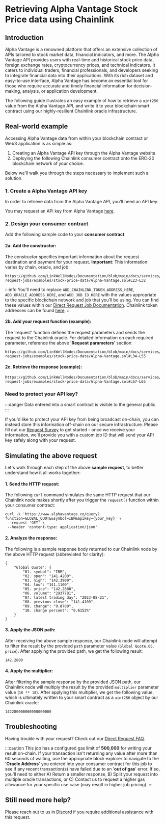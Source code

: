 # Retrieving Alpha Vantage Stock Price data using Chainlink

## Introduction

Alpha Vantage is a renowned platform that offers an extensive collection of APIs tailored to stock market data, financial indicators, and more. The Alpha Vantage API provides users with real-time and historical stock price data, foreign exchange rates, cryptocurrency prices, and technical indicators. It caters to individual traders, financial professionals, and developers seeking to integrate financial data into their applications. With its rich dataset and easy-to-use interface, Alpha Vantage has become an essential tool for those who require accurate and timely financial information for decision-making, analysis, or application development.

The following guide illustrates an easy example of how to retrieve a `uint256` value from the Alpha Vantage API, and write it to your blockchain smart contract using our highly-resilient Chainlink oracle infrastructure.

## Real-world example

Accessing Alpha Vantage data from within your blockchain contract or Web3 application is as simple as:

1. Creating an Alpha Vantage API key through the Alpha Vantage website.
1. Deploying the following Chainlink consumer contract onto the ERC-20 blockchain network of your choice. 

Below we'll walk you through the steps necessary to implement such a solution.

### 1. Create a Alpha Vantage API key

In order to retrieve data from the Alpha Vantage API, you'll need an API key. 

You may request an API key from Alpha Vantage [here](https://www.alphavantage.co/support/#api-key).

### 2. Design your consumer contract

Add the following sample code to your **consumer contract**.

#### 2a. Add the constructor:

The constructor specifies important information about the request destination and payment for your request. **Important**: This information varies by chain, oracle, and job: 

```sol reference
https://github.com/LinkWellNodes/Documentation/blob/main/docs/services/direct-request-jobs/examples/stock-price-data/Alpha-Vantage.sol#L23-L32
```

:::info 
You'll need to replace `ADD_CHAINLINK_TOKEN_ADDRESS_HERE`, `ADD_ORACLE_ADDRESS_HERE`, and `ADD_JOB_ID_HERE` with the values appropriate to the specific blockchain network and job that you'll be using. You can find these values within our [Direct Request Job Documentation](/services/direct-request-jobs/Jobs-and-Pricing). Chainlink token addresses can be found [here](https://docs.chain.link/resources/link-token-contracts).
:::

#### 2b. Add your request function (example):
The 'request' function defines the request parameters and sends the request to the Chainlink oracle. For detailed information on each required parameter, reference the above '**Request parameters**' section:

```sol reference
https://github.com/LinkWellNodes/Documentation/blob/main/docs/services/direct-request-jobs/examples/stock-price-data/Alpha-Vantage.sol#L34-L55
```

#### 2c. Retrieve the response (example):

```sol reference
https://github.com/LinkWellNodes/Documentation/blob/main/docs/services/direct-request-jobs/examples/stock-price-data/Alpha-Vantage.sol#L57-L65
```

### Need to protect your API key?

:::danger 
Data entered into a smart contract is visible to the general public.
:::

If you'd like to protect your API key from being broadcast on-chain, you can instead store this information off-chain on our secure infrastructure. Please fill out our [Request Survey](https://linkwellnodes.io/Getting-Started.html) to get started - once we receive your information, we'll provide you with a custom job ID that will send your API key safely along with your request.

## Simulating the above request

Let's walk through each step of the above **sample request**, to better understand how it all works together:

#### 1. **Send the HTTP request**:

The following `curl` command simulates the same HTTP request that our Chainlink node makes shortly after you trigger the `request()` function within your consumer contract:

```
curl -k 'https://www.alphavantage.co/query?function=GLOBAL_QUOTE&symbol=IBM&apikey={your_key}' \
 --request 'GET' \
 --header 'content-type: application/json' 
```

#### 2. **Analyze the response**:

The following is a sample response body returned to our Chainlink node by the above HTTP request (abbreviated for clarity):

```
{
    "Global Quote": {
        "01. symbol": "IBM",
        "02. open": "141.4200",
        "03. high": "142.3900",
        "04. low": "141.1100",
        "05. price": "142.2800",
        "06. volume": "2937781",
        "07. latest trading day": "2023-08-21",
        "08. previous close": "141.4100",
        "09. change": "0.8700",
        "10. change percent": "0.6152%"
    }
}
```

#### 3. **Apply the JSON path**:

After receiving the above sample response, our Chainlink node will attempt to filter the result by the provided `path` parameter value (`Global Quote,05. price`). After applying the provided path, we get the following result:

```
142.2800
```

#### 4. **Apply the multiplier**:

After filtering the sample response by the provided JSON path, our Chainlink node will multiply the result by the provided `multiplier` parameter value (`10 ** 18`). After applying this multiplier, we get the following value, which is ultimately written to your smart contract as a `uint256` object by our Chainlink oracle:

```
142280000000000000000
```

## Troubleshooting

Having trouble with your request? Check out our [Direct Request FAQ](/knowledgebase/faq/Chainlink-Users#direct-request-jobs).

:::caution 
This job has a configured gas limit of **500,000** for writing your result on-chain. If your transaction isn't returning any value after more than 60 seconds of waiting, use the appropriate block explorer to navigate to the '**Oracle Address**' you entered into your consumer contract for this job to see if any recent transaction(s) have failed due to an '**out of gas**' error. If so, you'll need to either A) Return a smaller response, B) Split your request into multiple oracle transactions, or C) Contact us to request a higher gas allowance for your specific use case (may result in higher job pricing). 
:::

## Still need more help?

Please reach out to us in [Discord](https://discord.gg/Xs6SjqVPUA) if you require additional assistance with this request.
